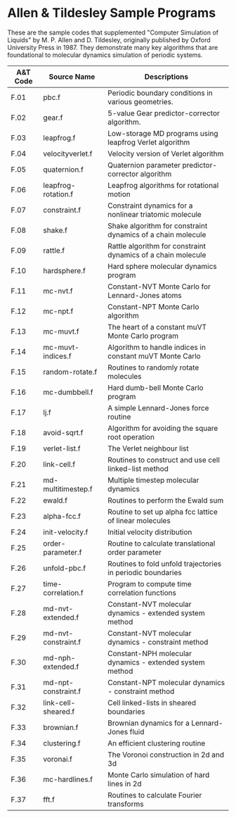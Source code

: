 Allen & Tildesley Sample Programs
================================================================================

These are the sample codes that supplemented "Computer Simulation of Liquids" by
M. P. Allen and D. Tildesley, originally published by Oxford University Press in
1987.  They demonstrate many key algorithms that are foundational to molecular
dynamics simulation of periodic systems.

A&T Code | Source Name         | Descriptions
---------|---------------------|----------------------------------------
F.01     | pbc.f               | Periodic boundary conditions in various geometries.
F.02     | gear.f              | 5-value Gear predictor-corrector algorithm.
F.03     | leapfrog.f          | Low-storage MD programs using leapfrog Verlet algorithm
F.04     | velocityverlet.f    | Velocity version of Verlet algorithm
F.05     | quaternion.f        | Quaternion parameter predictor-corrector algorithm
F.06     | leapfrog-rotation.f | Leapfrog algorithms for rotational motion
F.07     | constraint.f        | Constraint dynamics for a nonlinear triatomic molecule
F.08     | shake.f             | Shake algorithm for constraint dynamics of a chain molecule
F.09     | rattle.f            | Rattle algorithm for constraint dynamics of a chain molecule
F.10     | hardsphere.f        | Hard sphere molecular dynamics program
F.11     | mc-nvt.f            | Constant-NVT Monte Carlo for Lennard-Jones atoms
F.12     | mc-npt.f            | Constant-NPT Monte Carlo algorithm
F.13     | mc-muvt.f           | The heart of a constant muVT Monte Carlo program
F.14     | mc-muvt-indices.f   | Algorithm to handle indices in constant muVT Monte Carlo
F.15     | random-rotate.f     | Routines to randomly rotate molecules
F.16     | mc-dumbbell.f       | Hard dumb-bell Monte Carlo program
F.17     | lj.f                | A simple Lennard-Jones force routine
F.18     | avoid-sqrt.f        | Algorithm for avoiding the square root operation
F.19     | verlet-list.f       | The Verlet neighbour list
F.20     | link-cell.f         | Routines to construct and use cell linked-list method
F.21     | md-multitimestep.f  | Multiple timestep molecular dynamics
F.22     | ewald.f             | Routines to perform the Ewald sum
F.23     | alpha-fcc.f         | Routine to set up alpha fcc lattice of linear molecules
F.24     | init-velocity.f     | Initial velocity distribution
F.25     | order-parameter.f   | Routine to calculate translational order parameter
F.26     | unfold-pbc.f        | Routines to fold unfold trajectories in periodic boundaries
F.27     | time-correlation.f  | Program to compute time correlation functions
F.28     | md-nvt-extended.f   | Constant-NVT molecular dynamics - extended system method
F.29     | md-nvt-constraint.f | Constant-NVT molecular dynamics - constraint method
F.30     | md-nph-extended.f   | Constant-NPH molecular dynamics - extended system method
F.31     | md-npt-constraint.f | Constant-NPT molecular dynamics - constraint method
F.32     | link-cell-sheared.f | Cell linked-lists in sheared boundaries
F.33     | brownian.f          | Brownian dynamics for a Lennard-Jones fluid
F.34     | clustering.f        | An efficient clustering routine
F.35     | voronai.f           | The Voronoi construction in 2d and 3d
F.36     | mc-hardlines.f      | Monte Carlo simulation of hard lines in 2d
F.37     | fft.f               | Routines to calculate Fourier transforms
